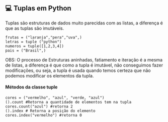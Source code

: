 ## 💻 Tuplas em Python


Tuplas são estruturas de dados muito parecidas com as listas, a diferença é que as tuplas são imutáveis.
```
frutas = ("laranja","pera","uva",)
letras = tuple ("python")
numeros = tuple([1,2,3,4])
pais = ("Brasil",)
```

OBS: O processo de Estruturas aninhadas, fatiamento e iteração é a mesma de listas, a diferença é que como a tupla é imutável,
não conseguimos fazer modificações, ou seja, a tupla é usada quando temos certeza que não podemos modificar os elementos da tupla.

#### Métodos da classe tuple
```
cores = ("vermelho", "azul", "verde, "azul")
().count #Retorna a quantidade de elementos tem na tupla
cores.count("azul") #retorna 2
().index # Retorna a posição do elemento
cores.index("vermelho") #retorna 0
```



